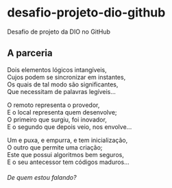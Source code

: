 # desafio-projeto-dio-github
Desafio de projeto da DIO no GitHub

## A parceria

Dois elementos lógicos intangíveis,
\
Cujos podem se sincronizar em instantes,
\
Os quais de tal modo são significantes,
\
Que necessitam de palavras legíveis...

O remoto representa o provedor,
\
E o local representa quem desenvolve;
\
O primeiro que surgiu, foi inovador,
\
E o segundo que depois veio, nos envolve...

Um e puxa, e empurra, e tem inicialização,
\
O outro que permite uma criação;
\
Este que possui algoritmos bem seguros,
\
E o seu antecessor tem códigos maduros...


 ###### *De quem estou falando?*
